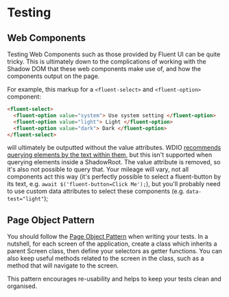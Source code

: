# Testing

## Web Components

Testing Web Components such as those provided by Fluent UI can be quite tricky. This is ultimately down to the complications of working with the Shadow DOM that these web components make use of, and how the components output on the page.

For example, this markup for a `<fluent-select>` and `<fluent-option>` component:

```html
<fluent-select>
  <fluent-option value="system"> Use system setting </fluent-option>
  <fluent-option value="light"> Light </fluent-option>
  <fluent-option value="dark"> Dark </fluent-option>
</fluent-select>
```

will ultimately be outputted without the value attributes. WDIO [recommends querying elements by the text within them](https://webdriver.io/docs/selectors), but this isn't supported when querying elements inside a ShadowRoot. The value attribute is removed, so it's also not possible to query that. Your mileage will vary, not all components act this way (it's perfectly possible to select a fluent-button by its text, e.g. `await $('fluent-button=Click Me');`), but you'll probably need to use custom data attributes to select these components (e.g. `data-test="light"`);

## Page Object Pattern

You should follow the [Page Object Pattern](https://webdriver.io/docs/pageobjects) when writing your tests. In a nutshell, for each screen of the application, create a class which inherits a parent Screen class, then define your selectors as getter functions. You can also keep useful methods related to the screen in the class, such as a method that will navigate to the screen.

This pattern encourages re-usability and helps to keep your tests clean and organised.
